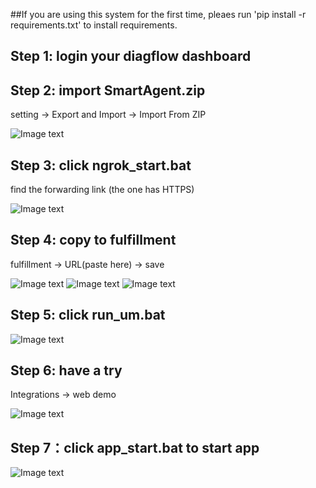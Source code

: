 ##If you are using this system for the first time, pleaes run 'pip install -r requirements.txt' to install requirements.
## Step 1: login your diagflow dashboard
## Step 2: import SmartAgent.zip
setting -> Export and Import -> Import From ZIP

![Image text](https://github.com/wanghongtaonus/IRS_PM_2021_07_05_IS03FT_GRP_17_DASH/blob/main/SystemCode/img/p1.png)

## Step 3: click ngrok_start.bat
find the forwarding link (the one has HTTPS)

![Image text](https://github.com/wanghongtaonus/IRS_PM_2021_07_05_IS03FT_GRP_17_DASH/blob/main/SystemCode/img/p2.png)
## Step 4: copy to fulfillment
fulfillment -> URL(paste here) -> save

![Image text](https://github.com/wanghongtaonus/IRS_PM_2021_07_05_IS03FT_GRP_17_DASH/blob/main/SystemCode/img/p3.png)
![Image text](https://github.com/wanghongtaonus/IRS_PM_2021_07_05_IS03FT_GRP_17_DASH/blob/main/SystemCode/img/p4.png)
![Image text](https://github.com/wanghongtaonus/IRS_PM_2021_07_05_IS03FT_GRP_17_DASH/blob/main/SystemCode/img/p5.png)

## Step 5: click run_um.bat

![Image text](https://github.com/wanghongtaonus/IRS_PM_2021_07_05_IS03FT_GRP_17_DASH/blob/main/SystemCode/img/p6.png)

## Step 6: have a try
Integrations -> web demo

![Image text](https://github.com/wanghongtaonus/IRS_PM_2021_07_05_IS03FT_GRP_17_DASH/blob/main/SystemCode/img/p7.png)

## Step 7：click app_start.bat to start app
![Image text](https://github.com/wanghongtaonus/IRS_PM_2021_07_05_IS03FT_GRP_17_DASH/blob/main/SystemCode/img/p8.png)

